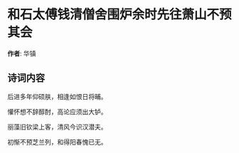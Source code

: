 # 和石太傅钱清僧舍围炉余时先往萧山不预其会

**作者**: 华镇

## 诗词内容

后进多年仰硕肤，相逢如恨日将晡。

懽怀想不辞醇酎，高论应须出大𬬻。

丽藻旧钦梁上客，清风今识汉潜夫。

初惭不预芝兰列，和得阳春愧已无。

